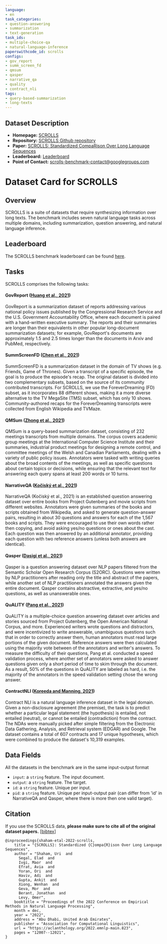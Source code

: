 ```yaml
---
language:
- en
task_categories:
- question-answering
- summarization
- text-generation
task_ids:
- multiple-choice-qa
- natural-language-inference
paperswithcode_id: scrolls
configs:
- gov_report
- summ_screen_fd
- qmsum
- qasper
- narrative_qa
- quality
- contract_nli
tags:
- query-based-summarization
- long-texts
---
```


## Dataset Description

- **Homepage:** [SCROLLS](https://www.scrolls-benchmark.com/)
- **Repository:** [SCROLLS Github repository](https://github.com/tau-nlp/scrolls)
- **Paper:** [SCROLLS: Standardized CompaRison Over Long Language Sequences
](https://arxiv.org/pdf/2201.03533.pdf)
- **Leaderboard:** [Leaderboard](https://www.scrolls-benchmark.com/leaderboard)
- **Point of Contact:** [scrolls-benchmark-contact@googlegroups.com](scrolls-benchmark-contact@googlegroups.com)

# Dataset Card for SCROLLS

## Overview
SCROLLS is a suite of datasets that require synthesizing information over long texts. The benchmark includes seven natural language tasks across multiple domains, including summarization, question answering, and natural language inference.

## Leaderboard
The SCROLLS benchmark leaderboard can be found [here](https://www.scrolls-benchmark.com/leaderboard).

## Tasks
SCROLLS comprises the following tasks:

#### GovReport ([Huang et al., 2021](https://arxiv.org/pdf/2104.02112.pdf))
GovReport is a summarization dataset of reports addressing various national policy issues published by the 
Congressional Research Service and the U.S. Government Accountability Office, where each document is paired with a hand-written executive summary.
The reports and their summaries are longer than their equivalents in other popular long-document summarization datasets; 
for example, GovReport's documents are approximately 1.5 and 2.5 times longer than the documents in Arxiv and PubMed, respectively.

#### SummScreenFD ([Chen  et al., 2021](https://arxiv.org/pdf/2104.07091.pdf))
SummScreenFD is a summarization dataset in the domain of TV shows (e.g. Friends, Game of Thrones).
Given a transcript of a specific episode, the goal is to produce the episode's recap.
The original dataset is divided into two complementary subsets, based on the source of its community contributed transcripts. 
For SCROLLS, we use the ForeverDreaming (FD) subset, as it incorporates 88 different shows, 
making it a more diverse alternative to the TV MegaSite (TMS) subset, which has only 10 shows. 
Community-authored recaps for the ForeverDreaming transcripts were collected from English Wikipedia and TVMaze.

#### QMSum ([Zhong et al., 2021](https://arxiv.org/pdf/2104.05938.pdf))
QMSum is a query-based summarization dataset, consisting of 232 meetings transcripts from multiple domains. 
The corpus covers academic group meetings at the International Computer Science Institute and their summaries, industrial product meetings for designing a remote control, 
and committee meetings of the Welsh and Canadian Parliaments, dealing with a variety of public policy issues.
Annotators were tasked with writing queries about the broad contents of the meetings, as well as specific questions about certain topics or decisions, 
while ensuring that the relevant text for answering each query spans at least 200 words or 10 turns.

#### NarrativeQA ([Kočiský et al., 2021](https://arxiv.org/pdf/1712.07040.pdf))
NarrativeQA (Kočiský et al., 2021) is an established question answering dataset over entire books from Project Gutenberg and movie scripts from different websites.
Annotators were given summaries of the books and scripts obtained from Wikipedia, and asked to generate question-answer pairs, 
resulting in about 30 questions and answers for each of the 1,567 books and scripts.
They were encouraged to use their own words rather then copying, and avoid asking yes/no questions or ones about the cast.
Each question was then answered by an additional annotator, providing each question with two reference answers (unless both answers are identical).

#### Qasper ([Dasigi et al., 2021](https://arxiv.org/pdf/2105.03011.pdf))
Qasper is a question answering dataset over NLP papers filtered from the Semantic Scholar Open Research Corpus (S2ORC).
Questions were written by NLP practitioners after reading only the title and abstract of the papers, 
while another set of NLP practitioners annotated the answers given the entire document.
Qasper contains abstractive, extractive, and yes/no questions, as well as unanswerable ones.

#### QuALITY ([Pang et al., 2021](https://arxiv.org/pdf/2112.08608.pdf))
QuALITY is a multiple-choice question answering dataset over articles and stories sourced from Project Gutenberg, 
the Open American National Corpus, and more.
Experienced writers wrote questions and distractors, and were incentivized to write answerable, unambiguous questions such that in order to correctly answer them, 
human annotators must read large portions of the given document. 
Reference answers were then calculated using the majority vote between of the annotators and writer's answers.
To measure the difficulty of their questions, Pang et al. conducted a speed validation process, 
where another set of annotators were asked to answer questions given only a short period of time to skim through the document.
As a result, 50% of the questions in QuALITY are labeled as hard, i.e. the majority of the annotators in the speed validation setting chose the wrong answer.

#### ContractNLI ([Koreeda and Manning, 2021](https://arxiv.org/pdf/2110.01799.pdf))
Contract NLI is a natural language inference dataset in the legal domain.
Given a non-disclosure agreement (the premise), the task is to predict whether a particular legal statement (the hypothesis) is entailed, not entailed (neutral), or cannot be entailed (contradiction) from the contract.
The NDAs were manually picked after simple filtering from the Electronic Data Gathering, Analysis, and Retrieval system (EDGAR) and Google.
The dataset contains a total of 607 contracts and 17 unique hypotheses, which were combined to produce the dataset's 10,319 examples.

## Data Fields

All the datasets in the benchmark are in the same input-output format

- `input`: a `string` feature. The input document.
- `output`: a `string` feature. The target.
- `id`: a `string` feature. Unique per input.
- `pid`: a `string` feature. Unique per input-output pair (can differ from 'id' in NarrativeQA and Qasper, where there is more then one valid target).

## Citation
If you use the SCROLLS data, **please make sure to cite all of the original dataset papers.** [[bibtex](https://scrolls-tau.s3.us-east-2.amazonaws.com/scrolls_datasets.bib)]
```
@inproceedings{shaham-etal-2022-scrolls,
    title = "{SCROLLS}: Standardized {C}ompa{R}ison Over Long Language Sequences",
    author = "Shaham, Uri  and
      Segal, Elad  and
      Ivgi, Maor  and
      Efrat, Avia  and
      Yoran, Ori  and
      Haviv, Adi  and
      Gupta, Ankit  and
      Xiong, Wenhan  and
      Geva, Mor  and
      Berant, Jonathan  and
      Levy, Omer",
    booktitle = "Proceedings of the 2022 Conference on Empirical Methods in Natural Language Processing",
    month = dec,
    year = "2022",
    address = "Abu Dhabi, United Arab Emirates",
    publisher = "Association for Computational Linguistics",
    url = "https://aclanthology.org/2022.emnlp-main.823",
    pages = "12007--12021",
}
```